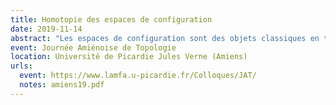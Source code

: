 ```yaml
---
title: Homotopie des espaces de configuration
date: 2019-11-14
abstract: "Les espaces de configuration sont des objets classiques en topologie algébrique, mais l'étude de leur type d'homotopie reste une question difficile. Après les avoir introduits, je présenterai des techniques de la théorie de l'homotopie rationnelle qui permettent d'obtenir des résultats concernant les espaces de configuration de variétés compactes, sans bord et à bord. J'expliquerai ensuite comment appliquer ces résultats pour calculer l'homologie de factorisation, un invariant des variétés inspiré par les théories des champs quantiques."
event: Journée Amiénoise de Topologie
location: Université de Picardie Jules Verne (Amiens)
urls:
  event: https://www.lamfa.u-picardie.fr/Colloques/JAT/
  notes: amiens19.pdf
---
```


